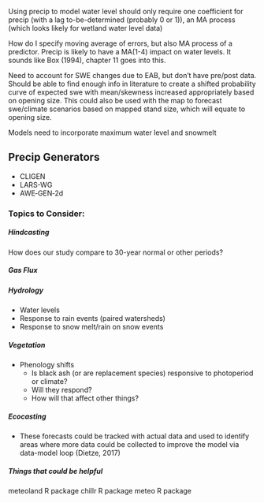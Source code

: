 Using precip to model water level should only require one coefficient for precip
(with a lag to-be-determined (probably 0 or 1)), an MA process (which looks
likely for wetland water level data)

How do I specify moving average of errors, but also MA process of a predictor.
Precip is likely to have a MA(1-4) impact on water levels. It sounds like Box
(1994), chapter 11 goes into this.


Need to account for SWE changes due to EAB, but don’t have pre/post data. Should
be able to find enough info in literature to create a shifted probability curve
of expected swe with mean/skewness increased appropriately based on opening
size. This could also be used with the map to forecast swe/climate scenarios
based on mapped stand size, which will equate to opening size.

Models need to incorporate maximum water level and snowmelt

## Precip Generators
- CLIGEN
- LARS-WG
- AWE‐GEN‐2d

### Topics to Consider:

##### Hindcasting
  How does our study compare to 30-year normal or other periods?

##### Gas Flux

##### Hydrology
- Water levels
- Response to rain events (paired watersheds)
- Response to snow melt/rain on snow events

##### Vegetation
- Phenology shifts
  * Is black ash (or are replacement species) responsive to photoperiod or climate?
  * Will they respond?
  * How will that affect other things?


##### Ecocasting
  * These forecasts could be tracked with actual data and used to identify areas where more data could be collected to improve the model via data-model loop (Dietze, 2017)

##### Things that could be helpful
meteoland R package
chillr R package
meteo R package

